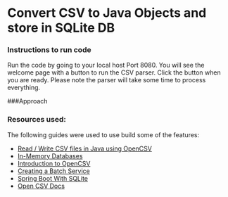 # Convert CSV to Java Objects and store in SQLite DB

### Instructions to run code

Run the code by going to your local host Port 8080.
You will see the welcome page with a button to run the CSV parser. Click the button when you are ready. Please note the parser will take some time to process everything.



###Approach 





### Resources used:
The following guides were used  to use build some of the features:

* [Read / Write CSV files in Java using OpenCSV](https://www.callicoder.com/java-read-write-csv-file-opencsv/)
* [In-Memory Databases](https://www.sqlite.org/inmemorydb.html)
* [Introduction to OpenCSV](https://www.baeldung.com/opencsv)
* [Creating a Batch Service](https://spring.io/guides/gs/batch-processing/)
* [Spring Boot With SQLite](https://www.baeldung.com/spring-boot-sqlite)
* [Open CSV Docs](http://opencsv.sourceforge.net/)


